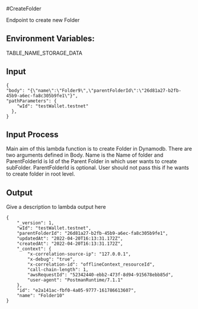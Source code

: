 #CreateFolder

Endpoint to create new Folder

## Environment Variables:

TABLE_NAME_STORAGE_DATA

## Input

```
{
"body": "{\"name\":\"Folder9\",\"parentFolderId\":\"26d81a27-b2fb-45b9-a6ec-fa8c305b9fe1\"}",
"pathParameters": {
    "wId": "testWallet.testnet"
  },
}
```

## Input Process

Main aim of this lambda function is to create Folder in Dynamodb. There are two arguments defined in Body. Name is the Name of folder and ParentFolderId is Id of the Parent Folder in which user wants to create subFolder. ParentFolderId is optional. User should not pass this if he wants to create folder in root level.

## Output

Give a description to lambda output here

```
{
    "_version": 1,
    "wId": "testWallet.testnet",
    "parentFolderId": "26d81a27-b2fb-45b9-a6ec-fa8c305b9fe1",
    "updatedAt": "2022-04-20T16:13:31.172Z",
    "createdAt": "2022-04-20T16:13:31.172Z",
    "_context": {
        "x-correlation-source-ip": "127.0.0.1",
        "x-debug": "true",
        "x-correlation-id": "offlineContext_resourceId",
        "call-chain-length": 1,
        "awsRequestId": "52342440-ebb2-473f-8d94-915678ebb85d",
        "user-agent": "PostmanRuntime/7.1.1"
    },
    "id": "e2a141ac-fbf0-4a05-9777-161786613607",
    "name": "Folder10"
}
```
